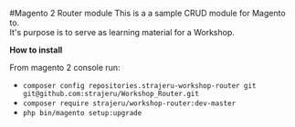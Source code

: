 #Magento 2 Router module
This is a a sample CRUD module for Magento to.  
It's purpose is to serve as learning material for a Workshop.

__How to install__

From magento 2 console run: 

 - `composer config repositories.strajeru-workshop-router git git@github.com:strajeru/Workshop_Router.git`  
 - `composer require strajeru/workshop-router:dev-master`  
 - `php bin/magento setup:upgrade`
